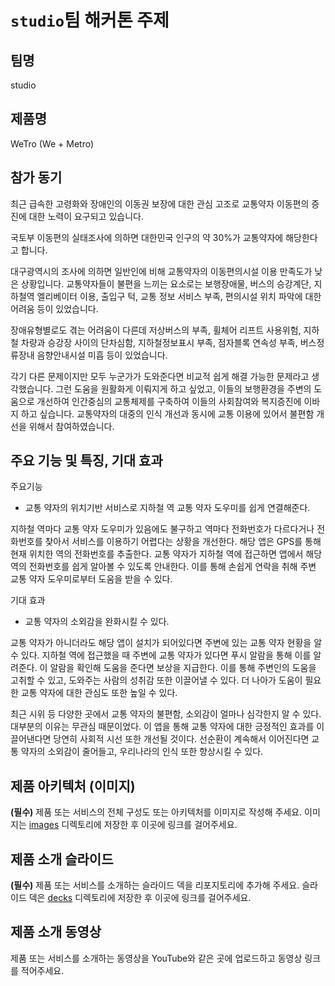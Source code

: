 # `studio`팀 해커톤 주제

## 팀명
studio

## 제품명
WeTro
(We + Metro)

## 참가 동기
최근 급속한 고령화와 장애인의 이동권 보장에 대한 관심 고조로 교통약자 이동편의 증진에 대한 노력이 요구되고 있습니다. 

국토부 이동편의 실태조사에 의하면 대한민국 인구의 약 30%가 교통약자에 해당한다고 합니다.  

대구광역시의 조사에 의하면 일반인에 비해 교통약자의 이동편의시설 이용 만족도가 낮은 상황입니다. 교통약자들이 불편을 느끼는 요소로는 보행장애물, 버스의 승강계단, 지하철역 엘리베이터 이용, 출입구 턱, 교통 정보 서비스 부족, 편의시설 위치 파악에 대한 어려움 등이 있었습니다. 

장애유형별로도 겪는 어려움이 다른데 저상버스의 부족, 휠체어 리프트 사용위험, 지하철 차량과 승강장 사이의 단차심함, 지하철정보표시 부족, 점자블록 연속성 부족, 버스정류장내 음향안내시설 미흡 등이 있었습니다. 

각기 다른 문제이지만 모두 누군가가 도와준다면 비교적 쉽게 해결 가능한 문제라고 생각했습니다. 그런 도움을 원활화게 이뤄지게 하고 싶었고, 이들의 보행환경을 주변의 도움으로 개선하여 인간중심의 교통체제를 구축하여 이들의 사회참여와 복지증진에 이바지 하고 싶습니다. 교통약자의 대중의 인식 개선과 동시에 교통 이용에 있어서 불편함 개선을 위해서 참여하였습니다.

## 주요 기능 및 특징, 기대 효과
주요기능

- 교통 약자의 위치기반 서비스로 지하철 역 교통 약자 도우미를 쉽게 연결해준다.

지하철 역마다 교통 약자 도우미가 있음에도 불구하고 역마다 전화번호가 다르다거나 전화번호를 찾아서 서비스를 이용하기 어렵다는 상황을 개선한다. 해당 앱은 GPS를 통해 현재 위치한 역의 전화번호를 추출한다. 교통 약자가 지하철 역에 접근하면 앱에서 해당 역의 전화번호를 쉽게 알아볼 수 있도록 안내한다. 이를 통해 손쉽게 연락을 취해 주변 교통 약자 도우미로부터 도움을 받을 수 있다.

기대 효과

- 교통 약자의 소외감을 완화시킬 수 있다.

교통 약자가 아니더라도 해당 앱이 설치가 되어있다면 주변에 있는 교통 약자 현황을 알 수 있다. 지하철 역에 접근했을 때 주변에 교통 약자가 있다면 푸시 알람을 통해 이를 알려준다. 이 알람을 확인해 도움을 준다면 보상을 지급한다. 이를 통해 주변인의 도움을 고취할 수 있고, 도와주는 사람의 성취감 또한 이끌어낼 수 있다. 더 나아가 도움이 필요한 교통 약자에 대한 관심도 또한 높일 수 있다.

최근 시위 등 다양한 곳에서 교통 약자의 불편함, 소외감이 얼마나 심각한지 알 수 있다. 대부분의 이유는 무관심 때문이었다. 이 앱을 통해 교통 약자에 대한 긍정적인 효과를 이끌어낸다면 당연히 사회적 시선 또한 개선될 것이다. 선순환이 계속해서 이어진다면 교통 약자의 소외감이 줄어들고, 우리나라의 인식 또한 향상시킬 수 있다.

## 제품 아키텍처 (이미지)

**(필수)** 제품 또는 서비스의 전체 구성도 또는 아키텍처를 이미지로 작성해 주세요. 이미지는 [images](./images) 디렉토리에 저장한 후 이곳에 링크를 걸어주세요.

## 제품 소개 슬라이드

**(필수)** 제품 또는 서비스를 소개하는 슬라이드 덱을 리포지토리에 추가해 주세요. 슬라이드 덱은 [decks](./decks) 디렉토리에 저장한 후 이곳에 링크를 걸어주세요.

## 제품 소개 동영상

제품 또는 서비스를 소개하는 동영상을 YouTube와 같은 곳에 업로드하고 동영상 링크를 적어주세요.
